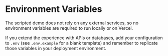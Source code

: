# Environment Variables

The scripted demo does not rely on any external services, so no environment variables are required to run locally or on Vercel.

If you extend the experience with APIs or databases, add your configuration to `.env` (see `.env.example` for a blank template) and remember to replicate those variables in your deployment environment.
